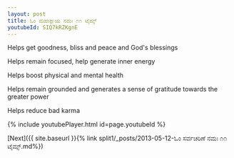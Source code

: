 ```yaml
---
layout: post
title: ಓಂ ಮಹಾಕ್ಷಾಯ ನಮಃ ೧೧ ಟೈಮ್ಸ್
youtubeId: SIQ7kRZKgnE
---
```

 
 
Helps get goodness, bliss and peace and God's blessings
 
Helps remain focused, help generate inner energy 
 
Helps boost physical and mental health 
 
Helps remain grounded and generates a sense of gratitude towards the greater power 
 
Helps reduce bad karma
 
 
 
 


{% include youtubePlayer.html id=page.youtubeId %}
 
[Next]({{ site.baseurl }}{% link  split1/_posts/2013-05-12-ಓಂ ಸರ್ವಚರಿಣೆ ನಮಃ ೧೧ ಟೈಮ್ಸ್.md%})
 

